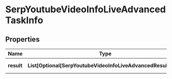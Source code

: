 # SerpYoutubeVideoInfoLiveAdvancedTaskInfo


## Properties

| Name | Type | Description | Notes |
|------------ | ------------- | ------------- | -------------|
**result** | **List[Optional[SerpYoutubeVideoInfoLiveAdvancedResultInfo]]** | array of results |[optional]|